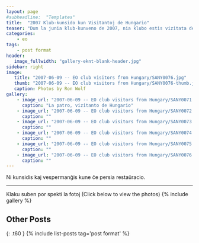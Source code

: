 ```yaml
---
layout: page
#subheadline:  "Templates"
title:  "2007 Klub-kunsido kun Visitantoj de Hungario"
teaser: "Dum la junia klub-kunveno de 2007, nia klubo estis vizitata de esperantistoj de Hungario."
categories:
    - eo
tags:
    - post format
header:
   image_fullwidth: "gallery-eknt-blank-header.jpg"
sidebar: right
image:
   title: "2007-06-09 -- EO club visitors from Hungary/SANY0076.jpg"
   thumb: "2007-06-09 -- EO club visitors from Hungary/SANY0076-thumb.jpg"
   caption: Photos by Ron Wolf
gallery:
    - image_url: "2007-06-09 -- EO club visitors from Hungary/SANY0071.jpg"
      caption: "La patro, vizitanto de Hungario"
    - image_url: "2007-06-09 -- EO club visitors from Hungary/SANY0072.jpg"
      caption: ""
    - image_url: "2007-06-09 -- EO club visitors from Hungary/SANY0073.jpg"
      caption: ""
    - image_url: "2007-06-09 -- EO club visitors from Hungary/SANY0074.jpg"
      caption: ""
    - image_url: "2007-06-09 -- EO club visitors from Hungary/SANY0075.jpg"
      caption: ""
    - image_url: "2007-06-09 -- EO club visitors from Hungary/SANY0076.jpg"
      caption: ""
---
```


Ni kunsidis kaj vespermanĝis kune ĉe persia restaŭracio.

<!--more-->
--------------------------
Klaku suben por spekti la fotoj (Click below to view the photos)
{% include gallery %}


## Other Posts
{: .t60 }
{% include list-posts tag='post format' %}
